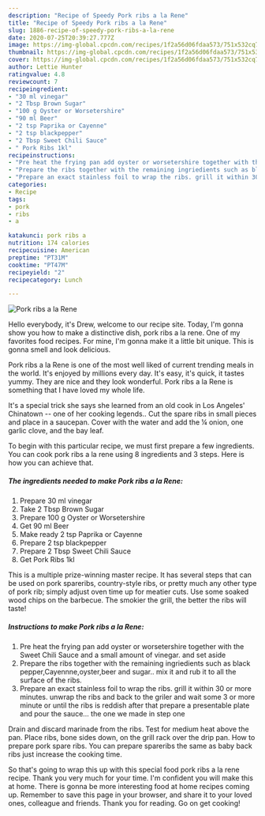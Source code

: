 ```yaml
---
description: "Recipe of Speedy Pork ribs a la Rene"
title: "Recipe of Speedy Pork ribs a la Rene"
slug: 1886-recipe-of-speedy-pork-ribs-a-la-rene
date: 2020-07-25T20:39:27.777Z
image: https://img-global.cpcdn.com/recipes/1f2a56d06fdaa573/751x532cq70/pork-ribs-a-la-rene-recipe-main-photo.jpg
thumbnail: https://img-global.cpcdn.com/recipes/1f2a56d06fdaa573/751x532cq70/pork-ribs-a-la-rene-recipe-main-photo.jpg
cover: https://img-global.cpcdn.com/recipes/1f2a56d06fdaa573/751x532cq70/pork-ribs-a-la-rene-recipe-main-photo.jpg
author: Lettie Hunter
ratingvalue: 4.8
reviewcount: 7
recipeingredient:
- "30 ml vinegar"
- "2 Tbsp Brown Sugar"
- "100 g Oyster or Worsetershire"
- "90 ml Beer"
- "2 tsp Paprika or Cayenne"
- "2 tsp blackpepper"
- "2 Tbsp Sweet Chili Sauce"
- " Pork Ribs 1kl"
recipeinstructions:
- "Pre heat the frying pan add oyster or worsetershire together with the Sweet Chili Sauce and a small amount of vinegar. and set aside"
- "Prepare the ribs together with the remaining ingriedients such as black pepper,Cayennne,oyster,beer and sugar.. mix it and rub it to all the surface of the ribs."
- "Prepare an exact stainless foil to wrap the ribs. grill it within 30 or more minutes. unwrap the ribs and back to the griler and wait some 3 or more minute or until the ribs is reddish after that prepare a presentable plate and pour the sauce... the one we made in step one"
categories:
- Recipe
tags:
- pork
- ribs
- a

katakunci: pork ribs a 
nutrition: 174 calories
recipecuisine: American
preptime: "PT31M"
cooktime: "PT47M"
recipeyield: "2"
recipecategory: Lunch

---
```



![Pork ribs a la Rene](https://img-global.cpcdn.com/recipes/1f2a56d06fdaa573/751x532cq70/pork-ribs-a-la-rene-recipe-main-photo.jpg)

Hello everybody, it's Drew, welcome to our recipe site. Today, I'm gonna show you how to make a distinctive dish, pork ribs a la rene. One of my favorites food recipes. For mine, I'm gonna make it a little bit unique. This is gonna smell and look delicious.

Pork ribs a la Rene is one of the most well liked of current trending meals in the world. It's enjoyed by millions every day. It's easy, it's quick, it tastes yummy. They are nice and they look wonderful. Pork ribs a la Rene is something that I have loved my whole life.

It&#39;s a special trick she says she learned from an old cook in Los Angeles&#39; Chinatown -- one of her cooking legends.. Cut the spare ribs in small pieces and place in a saucepan. Cover with the water and add the ¼ onion, one garlic clove, and the bay leaf.


To begin with this particular recipe, we must first prepare a few ingredients. You can cook pork ribs a la rene using 8 ingredients and 3 steps. Here is how you can achieve that.

<!--inarticleads1-->

##### The ingredients needed to make Pork ribs a la Rene:

1. Prepare 30 ml vinegar
1. Take 2 Tbsp Brown Sugar
1. Prepare 100 g Oyster or Worsetershire
1. Get 90 ml Beer
1. Make ready 2 tsp Paprika or Cayenne
1. Prepare 2 tsp blackpepper
1. Prepare 2 Tbsp Sweet Chili Sauce
1. Get  Pork Ribs 1kl


This is a multiple prize-winning master recipe. It has several steps that can be used on pork spareribs, country-style ribs, or pretty much any other type of pork rib; simply adjust oven time up for meatier cuts. Use some soaked wood chips on the barbecue. The smokier the grill, the better the ribs will taste! 

<!--inarticleads2-->

##### Instructions to make Pork ribs a la Rene:

1. Pre heat the frying pan add oyster or worsetershire together with the Sweet Chili Sauce and a small amount of vinegar. and set aside
1. Prepare the ribs together with the remaining ingriedients such as black pepper,Cayennne,oyster,beer and sugar.. mix it and rub it to all the surface of the ribs.
1. Prepare an exact stainless foil to wrap the ribs. grill it within 30 or more minutes. unwrap the ribs and back to the griler and wait some 3 or more minute or until the ribs is reddish after that prepare a presentable plate and pour the sauce... the one we made in step one


Drain and discard marinade from the ribs. Test for medium heat above the pan. Place ribs, bone sides down, on the grill rack over the drip pan. How to prepare pork spare ribs. You can prepare spareribs the same as baby back ribs just increase the cooking time. 

So that's going to wrap this up with this special food pork ribs a la rene recipe. Thank you very much for your time. I'm confident you will make this at home. There is gonna be more interesting food at home recipes coming up. Remember to save this page in your browser, and share it to your loved ones, colleague and friends. Thank you for reading. Go on get cooking!
